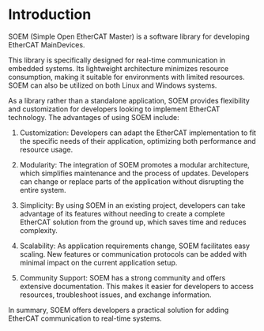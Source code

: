# Introduction
SOEM (Simple Open EtherCAT Master) is a software library for developing EtherCAT MainDevices.

This library is specifically designed for real-time communication in embedded systems. Its lightweight architecture minimizes resource consumption, making it suitable for environments with limited resources. SOEM can also be utilized on both Linux and Windows systems.

As a library rather than a standalone application, SOEM provides flexibility and customization for developers looking to implement EtherCAT technology. The advantages of using SOEM include:

1. Customization: Developers can adapt the EtherCAT implementation to fit the specific needs of their application, optimizing both performance and resource usage.

2. Modularity: The integration of SOEM promotes a modular architecture, which simplifies maintenance and the process of updates. Developers can change or replace parts of the application without disrupting the entire system.

3. Simplicity: By using SOEM in an existing project, developers can take advantage of its features without needing to create a complete EtherCAT solution from the ground up, which saves time and reduces complexity.

4. Scalability: As application requirements change, SOEM facilitates easy scaling. New features or communication protocols can be added with minimal impact on the current application setup.

5. Community Support: SOEM has a strong community and offers extensive documentation. This makes it easier for developers to access resources, troubleshoot issues, and exchange information.

In summary, SOEM offers developers a practical solution for adding EtherCAT communication to real-time systems.

